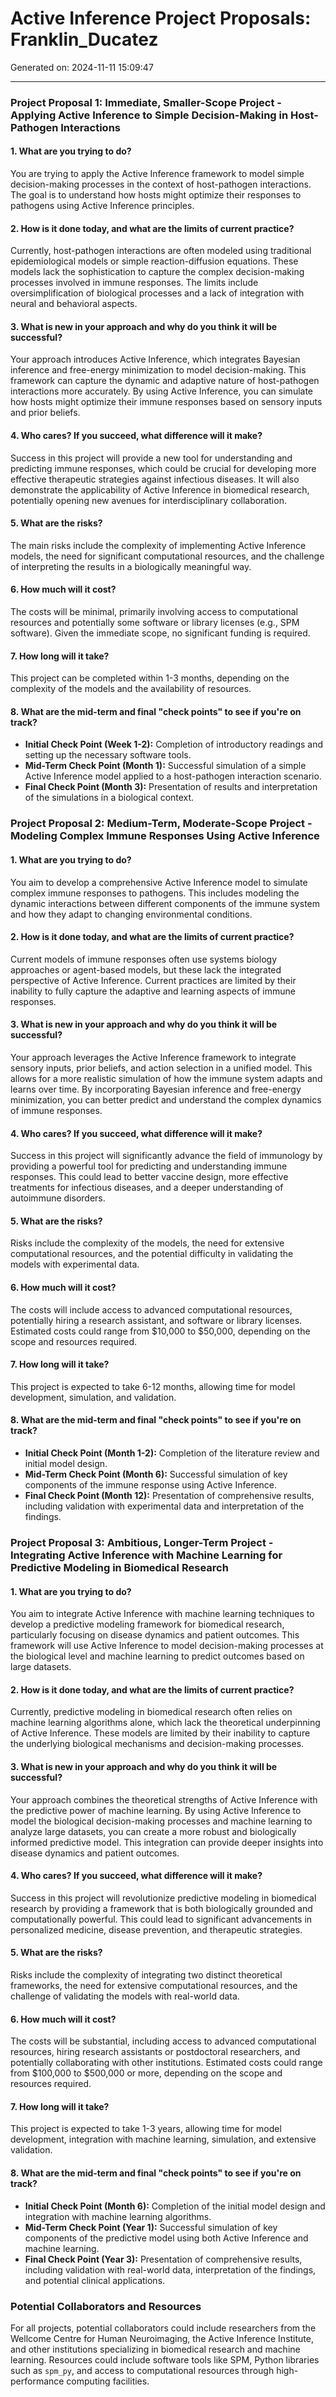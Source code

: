 # Active Inference Project Proposals: Franklin_Ducatez

Generated on: 2024-11-11 15:09:47

---

### Project Proposal 1: Immediate, Smaller-Scope Project - Applying Active Inference to Simple Decision-Making in Host-Pathogen Interactions

#### 1. What are you trying to do?
You are trying to apply the Active Inference framework to model simple decision-making processes in the context of host-pathogen interactions. The goal is to understand how hosts might optimize their responses to pathogens using Active Inference principles.

#### 2. How is it done today, and what are the limits of current practice?
Currently, host-pathogen interactions are often modeled using traditional epidemiological models or simple reaction-diffusion equations. These models lack the sophistication to capture the complex decision-making processes involved in immune responses. The limits include oversimplification of biological processes and a lack of integration with neural and behavioral aspects.

#### 3. What is new in your approach and why do you think it will be successful?
Your approach introduces Active Inference, which integrates Bayesian inference and free-energy minimization to model decision-making. This framework can capture the dynamic and adaptive nature of host-pathogen interactions more accurately. By using Active Inference, you can simulate how hosts might optimize their immune responses based on sensory inputs and prior beliefs.

#### 4. Who cares? If you succeed, what difference will it make?
Success in this project will provide a new tool for understanding and predicting immune responses, which could be crucial for developing more effective therapeutic strategies against infectious diseases. It will also demonstrate the applicability of Active Inference in biomedical research, potentially opening new avenues for interdisciplinary collaboration.

#### 5. What are the risks?
The main risks include the complexity of implementing Active Inference models, the need for significant computational resources, and the challenge of interpreting the results in a biologically meaningful way.

#### 6. How much will it cost?
The costs will be minimal, primarily involving access to computational resources and potentially some software or library licenses (e.g., SPM software). Given the immediate scope, no significant funding is required.

#### 7. How long will it take?
This project can be completed within 1-3 months, depending on the complexity of the models and the availability of resources.

#### 8. What are the mid-term and final "check points" to see if you're on track?
- **Initial Check Point (Week 1-2):** Completion of introductory readings and setting up the necessary software tools.
- **Mid-Term Check Point (Month 1):** Successful simulation of a simple Active Inference model applied to a host-pathogen interaction scenario.
- **Final Check Point (Month 3):** Presentation of results and interpretation of the simulations in a biological context.

### Project Proposal 2: Medium-Term, Moderate-Scope Project - Modeling Complex Immune Responses Using Active Inference

#### 1. What are you trying to do?
You aim to develop a comprehensive Active Inference model to simulate complex immune responses to pathogens. This includes modeling the dynamic interactions between different components of the immune system and how they adapt to changing environmental conditions.

#### 2. How is it done today, and what are the limits of current practice?
Current models of immune responses often use systems biology approaches or agent-based models, but these lack the integrated perspective of Active Inference. Current practices are limited by their inability to fully capture the adaptive and learning aspects of immune responses.

#### 3. What is new in your approach and why do you think it will be successful?
Your approach leverages the Active Inference framework to integrate sensory inputs, prior beliefs, and action selection in a unified model. This allows for a more realistic simulation of how the immune system adapts and learns over time. By incorporating Bayesian inference and free-energy minimization, you can better predict and understand the complex dynamics of immune responses.

#### 4. Who cares? If you succeed, what difference will it make?
Success in this project will significantly advance the field of immunology by providing a powerful tool for predicting and understanding immune responses. This could lead to better vaccine design, more effective treatments for infectious diseases, and a deeper understanding of autoimmune disorders.

#### 5. What are the risks?
Risks include the complexity of the models, the need for extensive computational resources, and the potential difficulty in validating the models with experimental data.

#### 6. How much will it cost?
The costs will include access to advanced computational resources, potentially hiring a research assistant, and software or library licenses. Estimated costs could range from $10,000 to $50,000, depending on the scope and resources required.

#### 7. How long will it take?
This project is expected to take 6-12 months, allowing time for model development, simulation, and validation.

#### 8. What are the mid-term and final "check points" to see if you're on track?
- **Initial Check Point (Month 1-2):** Completion of the literature review and initial model design.
- **Mid-Term Check Point (Month 6):** Successful simulation of key components of the immune response using Active Inference.
- **Final Check Point (Month 12):** Presentation of comprehensive results, including validation with experimental data and interpretation of the findings.

### Project Proposal 3: Ambitious, Longer-Term Project - Integrating Active Inference with Machine Learning for Predictive Modeling in Biomedical Research

#### 1. What are you trying to do?
You aim to integrate Active Inference with machine learning techniques to develop a predictive modeling framework for biomedical research, particularly focusing on disease dynamics and patient outcomes. This framework will use Active Inference to model decision-making processes at the biological level and machine learning to predict outcomes based on large datasets.

#### 2. How is it done today, and what are the limits of current practice?
Currently, predictive modeling in biomedical research often relies on machine learning algorithms alone, which lack the theoretical underpinning of Active Inference. These models are limited by their inability to capture the underlying biological mechanisms and decision-making processes.

#### 3. What is new in your approach and why do you think it will be successful?
Your approach combines the theoretical strengths of Active Inference with the predictive power of machine learning. By using Active Inference to model the biological decision-making processes and machine learning to analyze large datasets, you can create a more robust and biologically informed predictive model. This integration can provide deeper insights into disease dynamics and patient outcomes.

#### 4. Who cares? If you succeed, what difference will it make?
Success in this project will revolutionize predictive modeling in biomedical research by providing a framework that is both biologically grounded and computationally powerful. This could lead to significant advancements in personalized medicine, disease prevention, and therapeutic strategies.

#### 5. What are the risks?
Risks include the complexity of integrating two distinct theoretical frameworks, the need for extensive computational resources, and the challenge of validating the models with real-world data.

#### 6. How much will it cost?
The costs will be substantial, including access to advanced computational resources, hiring research assistants or postdoctoral researchers, and potentially collaborating with other institutions. Estimated costs could range from $100,000 to $500,000 or more, depending on the scope and resources required.

#### 7. How long will it take?
This project is expected to take 1-3 years, allowing time for model development, integration with machine learning, simulation, and extensive validation.

#### 8. What are the mid-term and final "check points" to see if you're on track?
- **Initial Check Point (Month 6):** Completion of the initial model design and integration with machine learning algorithms.
- **Mid-Term Check Point (Year 1):** Successful simulation of key components of the predictive model using both Active Inference and machine learning.
- **Final Check Point (Year 3):** Presentation of comprehensive results, including validation with real-world data, interpretation of the findings, and potential clinical applications.

### Potential Collaborators and Resources
For all projects, potential collaborators could include researchers from the Wellcome Centre for Human Neuroimaging, the Active Inference Institute, and other institutions specializing in biomedical research and machine learning. Resources could include software tools like SPM, Python libraries such as `spm_py`, and access to computational resources through high-performance computing facilities.